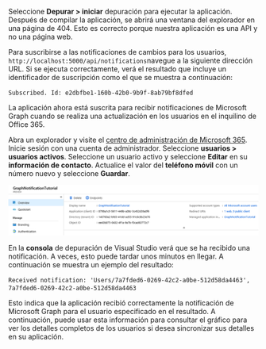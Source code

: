 <!-- markdownlint-disable MD002 MD041 -->

Seleccione **Depurar > iniciar** depuración para ejecutar la aplicación. Después de compilar la aplicación, se abrirá una ventana del explorador en una página de 404. Esto es correcto porque nuestra aplicación es una API y no una página web.

Para suscribirse a las notificaciones de cambios para los usuarios, `http://localhost:5000/api/notifications`navegue a la siguiente dirección URL. Si se ejecuta correctamente, verá el resultado que incluye un identificador de suscripción como el que se muestra a continuación:

```shell
Subscribed. Id: e2dbfbe1-160b-42b0-9b9f-8ab79bf8dfed
```

La aplicación ahora está suscrita para recibir notificaciones de Microsoft Graph cuando se realiza una actualización en los usuarios en el inquilino de Office 365.

Abra un explorador y visite el [centro de administración de Microsoft 365](https://admin.microsoft.com/AdminPortal). Inicie sesión con una cuenta de administrador. Seleccione **usuarios > usuarios activos**. Seleccione un usuario activo y seleccione **Editar** en su **información de contacto**. Actualice el valor del **teléfono móvil** con un número nuevo y seleccione **Guardar**.

![Captura de pantalla de los detalles del usuario](./images/03.png)

En la **consola** de depuración de Visual Studio verá que se ha recibido una notificación. A veces, esto puede tardar unos minutos en llegar. A continuación se muestra un ejemplo del resultado:

```shell
Received notification: 'Users/7a7fded6-0269-42c2-a0be-512d58da4463', 7a7fded6-0269-42c2-a0be-512d58da4463
```

Esto indica que la aplicación recibió correctamente la notificación de Microsoft Graph para el usuario especificado en el resultado. A continuación, puede usar esta información para consultar el gráfico para ver los detalles completos de los usuarios si desea sincronizar sus detalles en su aplicación.